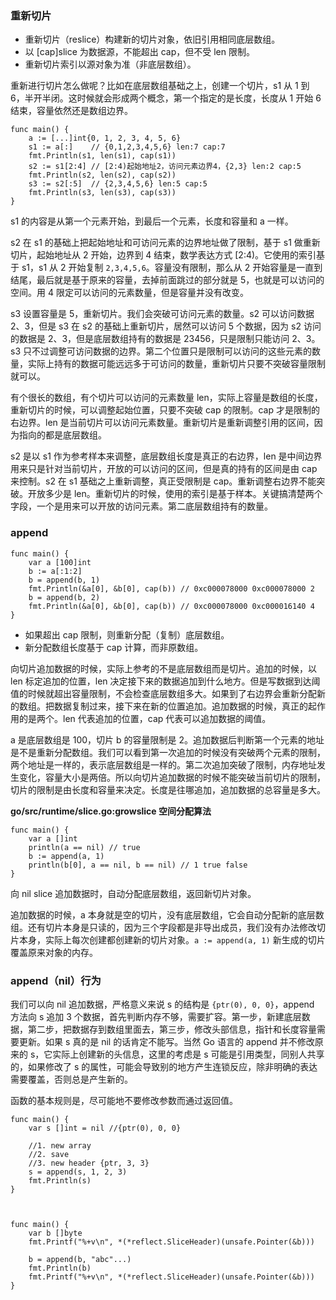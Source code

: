 ### 重新切片

  * 重新切片（reslice）构建新的切片对象，依旧引用相同底层数组。
  * 以 [cap]slice 为数据源，不能超出 cap，但不受 len 限制。
  * 重新切片索引以源对象为准（非底层数组）。

重新进行切片怎么做呢？比如在底层数组基础之上，创建一个切片，s1 从 1 到 6，半开半闭。这时候就会形成两个概念，第一个指定的是长度，长度从 1 开始 6
结束，容量依然还是数组边界。

    
    
    func main() {
        a := [...]int{0, 1, 2, 3, 4, 5, 6}
        s1 := a[:]    // {0,1,2,3,4,5,6} len:7 cap:7
        fmt.Println(s1, len(s1), cap(s1))
        s2 := s1[2:4] // [2:4)起始地址2，访问元素边界4，{2,3} len:2 cap:5
        fmt.Println(s2, len(s2), cap(s2))
        s3 := s2[:5]  // {2,3,4,5,6} len:5 cap:5
        fmt.Println(s3, len(s3), cap(s3))
    }
    

s1 的内容是从第一个元素开始，到最后一个元素，长度和容量和 a 一样。

s2 在 s1 的基础上把起始地址和可访问元素的边界地址做了限制，基于 s1 做重新切片，起始地址从 2 开始，边界到 4 结束，数学表达方式
[2:4)。它使用的索引基于 s1，s1 从 2 开始复制 `2,3,4,5,6`。容量没有限制，那么从 2
开始容量是一直到结尾，最后就是基于原来的容量，去掉前面跳过的部分就是 5，也就是可以访问的空间。用 4 限定可以访问的元素数量，但是容量并没有改变。

s3 设置容量是 5，重新切片。我们会突破可访问元素的数量。s2 可以访问数据 2、3，但是 s3 在 s2 的基础上重新切片，居然可以访问 5
个数据，因为 s2 访问的数据是 2、3，但是底层数组持有的数据是 23456，只是限制只能访问 2、3。s3
只不过调整可访问数据的边界。第二个位置只是限制可以访问的这些元素的数量，实际上持有的数据可能远远多于可访问的数量，重新切片只要不突破容量限制就可以。

有个很长的数组，有个切片可以访问的元素数量 len，实际上容量是数组的长度，重新切片的时候，可以调整起始位置，只要不突破 cap 的限制。cap
才是限制的右边界。len 是当前切片可以访问元素数量。重新切片是重新调整引用的区间，因为指向的都是底层数组。

s2 是以 s1 作为参考样本来调整，底层数组长度是真正的右边界，len 是中间边界用来只是针对当前切片，开放的可以访问的区间，但是真的持有的区间是由
cap 来控制。s2 在 s1 基础之上重新调整，真正受限制是 cap。重新调整右边界不能突破。开放多少是
len。重新切片的时候，使用的索引是基于样本。关键搞清楚两个字段，一个是用来可以开放的访问元素。第二底层数组持有的数量。

### append

    
    
    func main() {
        var a [100]int
        b := a[:1:2]
        b = append(b, 1)
        fmt.Println(&a[0], &b[0], cap(b)) // 0xc000078000 0xc000078000 2
        b = append(b, 2)
        fmt.Println(&a[0], &b[0], cap(b)) // 0xc000078000 0xc000016140 4
    }
    

  * 如果超出 cap 限制，则重新分配（复制）底层数组。
  * 新分配数组长度基于 cap 计算，而非原数组。

向切片追加数据的时候，实际上参考的不是底层数组而是切片。追加的时候，以 len 标定追加的位置，len
决定接下来的数据追加到什么地方。但是写数据到达阈值的时候就超出容量限制，不会检查底层数组多大。如果到了右边界会重新分配新的数组。把数据复制过来，接下来在新的位置追加。追加数据的时候，真正的起作用的是两个。len
代表追加的位置，cap 代表可以追加数据的阈值。

a 是底层数组是 100，切片 b 的容量限制是
2。追加数据后判断第一个元素的地址是不是重新分配数组。我们可以看到第一次追加的时候没有突破两个元素的限制，两个地址是一样的，表示底层数组是一样的。第二次追加突破了限制，内存地址发生变化，容量大小是两倍。所以向切片追加数据的时候不能突破当前切片的限制，切片的限制是由长度和容量来决定。长度是往哪追加，追加数据的总容量是多大。

**go/src/runtime/slice.go:growslice 空间分配算法**

    
    
    func main() {
        var a []int
        println(a == nil) // true
        b := append(a, 1)
        println(b[0], a == nil, b == nil) // 1 true false
    }
    

向 nil slice 追加数据时，自动分配底层数组，返回新切片对象。

追加数据的时候，a
本身就是空的切片，没有底层数组，它会自动分配新的底层数组。还有切片本身是只读的，因为三个字段都是非导出成员，我们没有办法修改切片本身，实际上每次创建都创建新的切片对象。`a
:= append(a, 1)` 新生成的切片覆盖原来对象的内存。

### append（nil）行为

我们可以向 nil 追加数据，严格意义来说 s 的结构是 `{ptr(0), 0, 0}`，append 方法向 s 追加 3
个数据，首先判断内存不够，需要扩容。第一步，新建底层数据，第二步，把数据存到数组里面去，第三步，修改头部信息，指针和长度容量需要更新。如果 s 真的是
nil 的话肯定不能写。当然 Go 语言的 append 并不修改原来的 s，它实际上创建新的头信息，这里的考虑是 s
可能是引用类型，同别人共享的，如果修改了 s 的属性，可能会导致别的地方产生连锁反应，除非明确的表达需要覆盖，否则总是产生新的。

函数的基本规则是，尽可能地不要修改参数而通过返回值。

    
    
    func main() {
        var s []int = nil //{ptr(0), 0, 0}
    
        //1. new array
        //2. save
        //3. new header {ptr, 3, 3}
        s = append(s, 1, 2, 3)
        fmt.Println(s)
    }
    
    
    
    func main() {
        var b []byte
        fmt.Printf("%+v\n", *(*reflect.SliceHeader)(unsafe.Pointer(&b)))
    
        b = append(b, "abc"...)
        fmt.Println(b)
        fmt.Printf("%+v\n", *(*reflect.SliceHeader)(unsafe.Pointer(&b)))
    }
    

